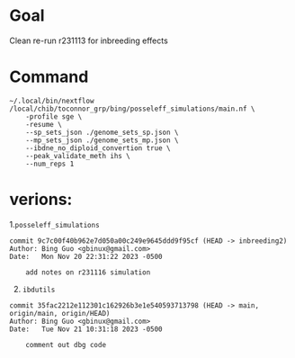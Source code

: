 # Goal
Clean re-run r231113 for inbreeding effects

# Command

```
~/.local/bin/nextflow /local/chib/toconnor_grp/bing/posseleff_simulations/main.nf \
    -profile sge \
    -resume \
    --sp_sets_json ./genome_sets_sp.json \
    --mp_sets_json ./genome_sets_mp.json \
    --ibdne_no_diploid_convertion true \
    --peak_validate_meth ihs \
    --num_reps 1 
```

# verions: 

1.`posseleff_simulations`

```
commit 9c7c00f40b962e7d050a00c249e9645ddd9f95cf (HEAD -> inbreeding2)
Author: Bing Guo <gbinux@gmail.com>
Date:   Mon Nov 20 22:31:22 2023 -0500

    add notes on r231116 simulation
```

2. `ibdutils`
```
commit 35fac2212e112301c162926b3e1e540593713798 (HEAD -> main, origin/main, origin/HEAD)
Author: Bing Guo <gbinux@gmail.com>
Date:   Tue Nov 21 10:31:18 2023 -0500

    comment out dbg code
```
